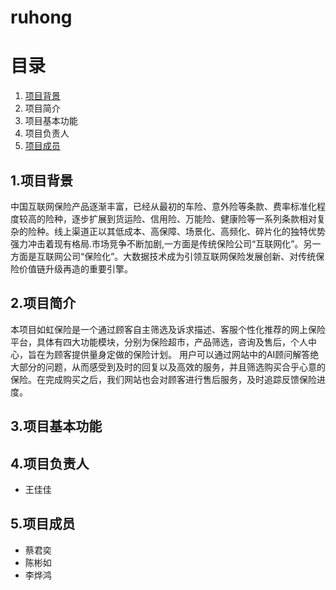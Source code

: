 # ruhong
# 目录
 1. [项目背景](#id="1")
 2. 项目简介
 3. 项目基本功能
 4. 项目负责人
 5. [项目成员](#id="5")

## 1.<span id="1">项目背景
   中国互联网保险产品逐渐丰富，已经从最初的车险、意外险等条款、费率标准化程度较高的险种，逐步扩展到货运险、信用险、万能险、健康险等一系列条款相对复杂的险种。线上渠道正以其低成本、高保障、场景化、高频化、碎片化的独特优势强力冲击着现有格局.市场竞争不断加剧,一方面是传统保险公司“互联网化”。另一方面是互联网公司“保险化”。大数据技术成为引领互联网保险发展创新、对传统保险价值链升级再造的重要引擎。<span>
   
## 2.项目简介
   本项目如虹保险是一个通过顾客自主筛选及诉求描述、客服个性化推荐的网上保险平台，具体有四大功能模块，分别为保险超市，产品筛选，咨询及售后，个人中心，旨在为顾客提供量身定做的保险计划。
用户可以通过网站中的AI顾问解答绝大部分的问题，从而感受到及时的回复以及高效的服务，并且筛选购买合乎心意的保险。在完成购买之后，我们网站也会对顾客进行售后服务，及时追踪反馈保险进度。

## 3.项目基本功能
   
 
## 4.项目负责人
* 王佳佳

## <span id="5">5.项目成员<span>
* 蔡君奕
* 陈彬如
* 李烨鸿
